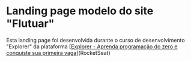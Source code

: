 # Landing page modelo do site "Flutuar"

Esta landing page foi desenvolvida durante o curso de desenvolvimento "Explorer" da plataforma [[Explorer - Aprenda programação do zero e conquiste sua primeira vaga](https://www.rocketseat.com.br/explorer)](RocketSeat)


